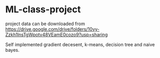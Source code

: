 # ML-class-project

project data can be downloaded from
https://drive.google.com/drive/folders/10vy-Zzkh1lnsTgWpotv48VEamE0cozo9?usp=sharing

Self implemented gradient decesent, k-means, decision tree and naive bayes.
